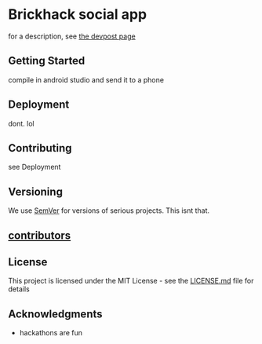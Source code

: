 # Brickhack social app

for a description, see [the devpost page](https://devpost.com/software/ui-for-constellation-brands-products)

## Getting Started

compile in android studio and send it to a phone


## Deployment

dont. lol

## Contributing

see Deployment

## Versioning

We use [SemVer](http://semver.org/) for versions of serious projects. This isnt that.

## [contributors](https://github.com/your/project/contributors)

## License

This project is licensed under the MIT License - see the [LICENSE.md](LICENSE.md) file for details

## Acknowledgments

* hackathons are fun
